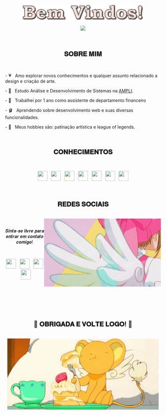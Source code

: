
<tittle>
  <p align="center">
    <a>
      <img src="https://raw.githubusercontent.com/GioLys/GioLys/main/text%20(2).gif" />
    </a>
    <br />
    
  </p>
  <p align="center">
    <img src="https://media.tenor.com/bgnl10pR3xgAAAAi/pixel-art-cat.gif" />
  </p>
  
</tittle>

<body>
  <br />

  <h2 align="center">𝐒𝐎𝐁𝐑𝐄 𝐌𝐈𝐌</h2>

  <br />

  <p align="left">
    - 💗 &nbsp; Amo explorar novos conhecimentos e qualquer assunto relacionado
    a design e criação de arte.
  </p>
  <p align="left">
    - 🌸 &nbsp; Estudo Análise e Desenvolvimento de Sistemas na
    <a
      href="https://www.ampli.com.br/?utm_source=google&utm_medium=cpc&utm_campaign=[S]%20Institucional%20-%20Exata&utm_content=fe6ca5d9-c149-4f2f-9005-f63d7dada782&sellerId=fe6ca5d9-c149-4f2f-9005-f63d7dada782&utm_term=ampli&utm_campaign=%5BS%5D+Institucional+-+Exata&hsa_acc=9132551823&hsa_cam=18343539340&hsa_grp=144890810081&hsa_ad=622051998860&hsa_src=g&hsa_tgt=kwd-68566551&hsa_kw=ampli&hsa_mt=e&hsa_net=adwords&hsa_ver=3&gclid=CjwKCAjw6vyiBhB_EiwAQJRopuxtLojDJ-yC6seklbB5TcBF2MHezt3hIQtWpqXgsaFFnTPoTl4wZBoCZxcQAvD_BwE"
      >AMPLI</a
    >.
  </p>
  <p align="left">
    - 🍄 &nbsp; Trabalhei por 1 ano como assistente de departamento financeiro
  </p>
  <p align="left">
    - 🩰 &nbsp; Aprendendo sobre desenvolvimento web e suas diversas
    funcionalidades.
  </p>
    <p align="left">
    - 🎀 &nbsp; Meus hobbies são: patinação artística e league of legends.
  </p>

  <br />

  <h2 align="center">𝐂𝐎𝐍𝐇𝐄𝐂𝐈𝐌𝐄𝐍𝐓𝐎𝐒</h2>

  <br />

  <p align="center">
    <img
      height="32"
      width="32"
      src="https://cdn.simpleicons.org/HTML5/FFABDE"
    />
    &nbsp;
    <img
      height="32"
      width="32"
      src="https://cdn.simpleicons.org/css3/FFACC7"
    />
    &nbsp;
    <img
      height="32"
      width="32"
      src="https://cdn.simpleicons.org/AdobePhotoshop/FFB5A8"         
    />
    &nbsp;
    <img
      height="32"
      width="32"
      src="https://cdn.simpleicons.org/Python/FFC78A"
    />
    &nbsp;
    <img
      height="32"
      width="32"
      src="https://cdn.simpleicons.org/VisualStudioCode/FFDE73"
    />
    &nbsp;
    <img
      height="32"
      width="32"
      src="https://cdn.simpleicons.org/JavaScript/F9F871"
    />
    &nbsp;
    <img
      height="32"
      width="32"
      src="https://cdn.simpleicons.org/microsoftsqlserver/9cf8e4"
    />
  </p>

  <br />

  <h2 align="center">𝐑𝐄𝐃𝐄𝐒 𝐒𝐎𝐂𝐈𝐀𝐈𝐒</h2>

  <br />

  <div align="center">
    <img src="https://github.com/GioLys/GioLys/blob/main/sakura%20transi%C3%A7%C3%A3o.gif" align="right" />
  </div>

  <br />

  <p align="center">𝑺𝒊𝒏𝒕𝒂-𝒔𝒆 𝒍𝒊𝒗𝒓𝒆 𝒑𝒂𝒓𝒂 𝒆𝒏𝒕𝒓𝒂𝒓 𝒆𝒎 𝒄𝒐𝒏𝒕𝒂𝒕𝒐 𝒄𝒐𝒎𝒊𝒈𝒐!</p>

  <br />

  <p align="center">
    <a href="https://www.instagram.com/butterf_lys/" target="_blank"
      ><img
        height="32"
        width="32"
        src="https://cdn.simpleicons.org/Instagram/FFABDE"
    /></a>
    &nbsp;
    <a href="https://www.facebook.com/giovanna.lyss" target="_blank"
      ><img
        height="32"
        width="32"
        src="https://cdn.simpleicons.org/Facebook/DBC2FF"
    /></a>
    &nbsp;
    <a href="https://www.linkedin.com/in/giovanna-lys/" target="_blank"
      ><img
        height="32"
        width="32"
        src="https://cdn.simpleicons.org/LinkedIn/91DEFF"
    /></a>
    &nbsp;
    <a href="https://br.pinterest.com/giovanna2966/" target="_blank"
      ><img
        height="32"
        width="32"
        src="https://cdn.simpleicons.org/Pinterest/00F6FF"
    /></a>
  </p>

  <br />
  <br />
  <br />
  <br />
  <br />

  <h2 align="center">💖 𝐎𝐁𝐑𝐈𝐆𝐀𝐃𝐀 𝐄 𝐕𝐎𝐋𝐓𝐄 𝐋𝐎𝐆𝐎! 💖</h2>

  <br />

  <div align="center">
    <img src="https://github.com/GioLys/GioLys/blob/main/kero%20chan.gif" />
  </div>
</body>

